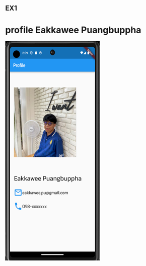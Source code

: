 ## EX1
# profile Eakkawee Puangbuppha


<img src="assets/images/screenshot.PNG"  style="width:300px;height:700px;">
